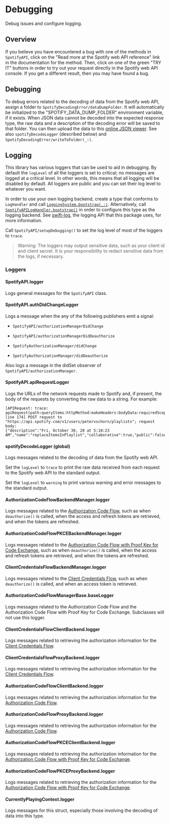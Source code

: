 # Debugging

Debug issues and configure logging.

## Overview

If you believe you have encountered a bug with one of the methods in ``SpotifyAPI``, click on the "Read more at the Spotify web API reference" link in the documentation for the method. Then, click on one of the green "TRY IT" buttons in order to try out your request directly in the Spotify web API console. If you get a different result, then you may have found a bug.

## Debugging

To debug errors related to the decoding of data from the Spotify web API, assign a folder to ``SpotifyDecodingError/dataDumpFolder``. It will automatically be initialized to the "SPOTIFY_DATA_DUMP_FOLDER" environment variable, if it exists. When JSON data cannot be decoded into the expected response type, the raw data and a description of the decoding error will be saved to that folder. You can then upload the data to this [online JSON viewer](https://jsoneditoronline.org). See also ``spotifyDecodeLogger`` (described below) and ``SpotifyDecodingError/writeToFolder(_:)``.

## Logging

This library has various loggers that can be used to aid in debugging. By default the `logLevel` of all the loggers is set to critical; no messages are logged at a critical level. In other words, this means that all logging will be disabled by default. All loggers are public and you can set their log level to whatever you want.

In order to use your own logging backend, create a type that conforms to `LogHandler` and call [`LoggingSystem.bootstrap(_:)`](https://apple.github.io/swift-log/docs/current/Logging/Enums/LoggingSystem.html#/s:7Logging0A6SystemO9bootstrapyyAA10LogHandler_pSScFZ). Alternatively, call [`SpotifyAPILogHandler.bootstrap()`](https://peter-schorn.github.io/SpotifyAPI/Structs/SpotifyAPILogHandler.html#/s:13SpotifyWebAPI0A13APILogHandlerV9bootstrapyyFZ) in order to configure this type as the logging backend. See [swift-log](https://github.com/apple/swift-log#on-the-implementation-of-a-logging-backend-a-loghandler), the logging API that this package uses, for more information. 

Call ``SpotifyAPI/setupDebugging()`` to set the log level of most of the loggers to `trace`.

> Warning: The loggers may output sensitive data, such as your client id and client secret. It is your responsibility to redact sensitive data from the logs, if necessary.

### Loggers

#### SpotifyAPI.logger

Logs general messages for the ``SpotifyAPI`` class.

#### SpotifyAPI.authDidChangeLogger

Logs a message when the any of the following publishers emit a signal:   

* ``SpotifyAPI/authorizationManagerDidChange``

* ``SpotifyAPI/authorizationManagerDidDeauthorize``

* ``SpotifyAuthorizationManager/didChange``

* ``SpotifyAuthorizationManager/didDeauthorize``   

Also logs a message in the didSet observer of ``SpotifyAPI/authorizationManager``.

#### SpotifyAPI.apiRequestLogger

Logs the URLs of the network requests made to Spotify and, if present, the body of the requests by converting the raw data to a string. For example:

```
[APIRequest: trace: apiRequest(path:queryItems:httpMethod:makeHeaders:bodyData:requiredScopes:) line 174] POST request to "https://api.spotify.com/v1/users/petervschorn/playlists"; request body:
{"description":"Fri, October 30, 20 at 5:10:23 AM","name":"replaceItemsInPlaylist","collaborative":true,"public":false}
```

#### spotifyDecodeLogger (global)

Logs messages related to the decoding of data from the Spotify web API.

Set the `logLevel` to `trace` to print the raw data received from each request to the Spotify web API to the standard output.

Set the `logLevel` to `warning` to print various warning and error messages to the standard output.

#### AuthorizationCodeFlowBackendManager.logger

Logs messages related to the [Authorization Code Flow](https://developer.spotify.com/documentation/general/guides/authorization-guide/#authorization-code-flow), such as when `deauthorize()`  is called, when the access and refresh tokens are retrieved, and when the tokens are refreshed.

#### AuthorizationCodeFlowPKCEBackendManager.logger

Logs messages related to the [Authorization Code Flow with Proof Key for Code Exchange](https://developer.spotify.com/documentation/general/guides/authorization-guide/#authorization-code-flow-with-proof-key-for-code-exchange-pkce), such as when `deauthorize()`  is called, when the access and refresh tokens are retrieved, and when the tokens are refreshed.

#### ClientCredentialsFlowBackendManager.logger

Logs messages related to the [Client Credentials Flow](https://developer.spotify.com/documentation/general/guides/authorization-guide/#client-credentials-flow), such as when `deauthorize()`  is called, and when an access token is retrieved.

#### AuthorizationCodeFlowManagerBase.baseLogger

Logs messages related to the Authorization Code Flow and the Authorization Code Flow with Proof Key for Code Exchange. Subclasses will not use this logger.

#### ClientCredentialsFlowClientBackend.logger

Logs messages related to retrieving the authorization information for the [Client Credentials Flow](https://developer.spotify.com/documentation/general/guides/authorization-guide/#client-credentials-flow).

#### ClientCredentialsFlowProxyBackend.logger

Logs messages related to retrieving the authorization information for the [Client Credentials Flow](https://developer.spotify.com/documentation/general/guides/authorization-guide/#client-credentials-flow).

#### AuthorizationCodeFlowClientBackend.logger

Logs messages related to retrieving the authorization information for the [Authorization Code Flow](https://developer.spotify.com/documentation/general/guides/authorization-guide/#authorization-code-flow).

#### AuthorizationCodeFlowProxyBackend.logger

Logs messages related to retrieving the authorization information for the [Authorization Code Flow](https://developer.spotify.com/documentation/general/guides/authorization-guide/#authorization-code-flow).

#### AuthorizationCodeFlowPKCEClientBackend.logger

Logs messages related to retrieving the authorization information for the [Authorization Code Flow with Proof Key for Code Exchange](https://developer.spotify.com/documentation/general/guides/authorization-guide/#authorization-code-flow-with-proof-key-for-code-exchange-pkce).

#### AuthorizationCodeFlowPKCEProxyBackend.logger

Logs messages related to retrieving the authorization information for the [Authorization Code Flow with Proof Key for Code Exchange](https://developer.spotify.com/documentation/general/guides/authorization-guide/#authorization-code-flow-with-proof-key-for-code-exchange-pkce).

#### CurrentlyPlayingContext.logger

Logs messages for this struct, especially those involving the decoding of data into this type.
